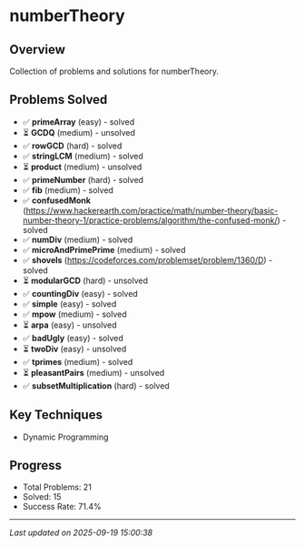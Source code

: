 # numberTheory

## Overview
Collection of problems and solutions for numberTheory.

## Problems Solved
- ✅ **primeArray** (easy) - solved
- ⏳ **GCDQ** (medium) - unsolved
- ✅ **rowGCD** (hard) - solved
- ✅ **stringLCM** (medium) - solved
- ⏳ **product** (medium) - unsolved
- ✅ **primeNumber** (hard) - solved
- ✅ **fib** (medium) - solved
- ✅ **confusedMonk** (https://www.hackerearth.com/practice/math/number-theory/basic-number-theory-1/practice-problems/algorithm/the-confused-monk/) - solved
- ✅ **numDiv** (medium) - solved
- ✅ **microAndPrimePrime** (medium) - solved
- ✅ **shovels** (https://codeforces.com/problemset/problem/1360/D) - solved
- ⏳ **modularGCD** (hard) - unsolved
- ✅ **countingDiv** (easy) - solved
- ✅ **simple** (easy) - solved
- ✅ **mpow** (medium) - solved
- ⏳ **arpa** (easy) - unsolved
- ✅ **badUgly** (easy) - solved
- ⏳ **twoDiv** (easy) - unsolved
- ✅ **tprimes** (medium) - solved
- ⏳ **pleasantPairs** (medium) - unsolved
- ✅ **subsetMultiplication** (hard) - solved

## Key Techniques
- Dynamic Programming

## Progress
- Total Problems: 21
- Solved: 15
- Success Rate: 71.4%

---
*Last updated on 2025-09-19 15:00:38*
